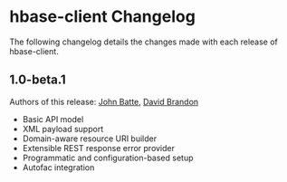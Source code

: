 # hbase-client Changelog #

The following changelog details the changes made with each release of hbase-client.

## 1.0-beta.1 ##
Authors of this release: [John Batte](https://github.com/jbatte47), [David Brandon](https://github.com/binaryberserker)

- Basic API model
- XML payload support
- Domain-aware resource URI builder
- Extensible REST response error provider
- Programmatic and configuration-based setup
- Autofac integration